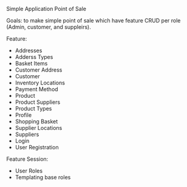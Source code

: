 Simple Application Point of Sale

Goals: to make simple point of sale which have feature CRUD per role (Admin, customer, and suppleirs).

Feature:
- Addresses
- Adderss Types
- Basket Items
- Customer Address
- Customer
- Inventory Locations
- Payment Method
- Product
- Product Suppliers
- Product Types
- Profile 
- Shopping Basket
- Supplier Locations
- Suppliers
- Login
- User Registration

Feature Session:
- User Roles
- Templating base roles